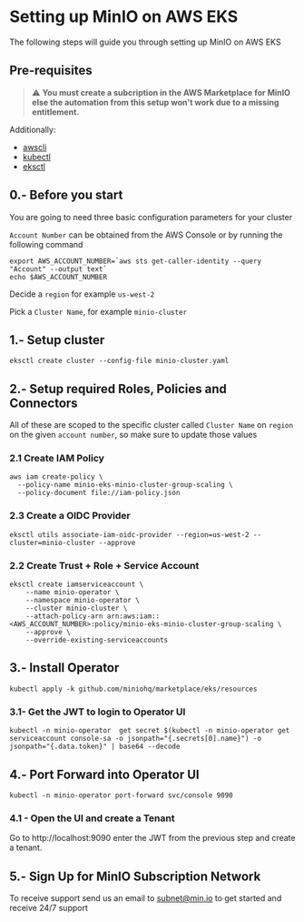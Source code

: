 # Setting up MinIO on AWS EKS

The following steps will guide you through setting up MinIO on AWS EKS

## Pre-requisites


> ⚠️ **You must create a subcription in the AWS Marketplace for MinIO else the automation from this setup won't work due to a missing entitlement.**


Additionally:

* [awscli](https://aws.amazon.com/cli/)
* [kubectl](https://kubernetes.io/docs/tasks/tools/)
* [eksctl](https://eksctl.io/introduction/#installation)

## 0.- Before you start

You are going to need three basic configuration parameters for your cluster

`Account Number` can be obtained from the AWS Console or by running the following command

```shell
export AWS_ACCOUNT_NUMBER=`aws sts get-caller-identity --query "Account" --output text` 
echo $AWS_ACCOUNT_NUMBER
```

Decide a `region` for example `us-west-2`

Pick a `Cluster Name`, for example `minio-cluster`

## 1.- Setup cluster

```shell
eksctl create cluster --config-file minio-cluster.yaml
```

## 2.- Setup required Roles, Policies and Connectors

All of these are scoped to the specific cluster called `Cluster Name` on `region` on the given `account number`, so make
sure to update those values

### 2.1 Create IAM Policy

```shell
aws iam create-policy \
  --policy-name minio-eks-minio-cluster-group-scaling \
  --policy-document file://iam-policy.json
```

### 2.3 Create a OIDC Provider

```shell
eksctl utils associate-iam-oidc-provider --region=us-west-2 --cluster=minio-cluster --approve
```

### 2.2 Create Trust + Role + Service Account

```shell
eksctl create iamserviceaccount \
    --name minio-operator \
    --namespace minio-operator \
    --cluster minio-cluster \
    --attach-policy-arn arn:aws:iam::<AWS_ACCOUNT_NUMBER>:policy/minio-eks-minio-cluster-group-scaling \
    --approve \
    --override-existing-serviceaccounts
```

## 3.- Install Operator

```shell
kubectl apply -k github.com/miniohq/marketplace/eks/resources 
```

### 3.1- Get the JWT to login to Operator UI

```shell
kubectl -n minio-operator  get secret $(kubectl -n minio-operator get serviceaccount console-sa -o jsonpath="{.secrets[0].name}") -o jsonpath="{.data.token}" | base64 --decode 
```

## 4.- Port Forward into Operator UI

```shell
kubectl -n minio-operator port-forward svc/console 9090
```

### 4.1 - Open the UI and create a Tenant

Go to http://localhost:9090 enter the JWT from the previous step and create a tenant.


## 5.- Sign Up for MinIO Subscription Network

To receive support send us an email to subnet@min.io to get started and receive 24/7 support 
